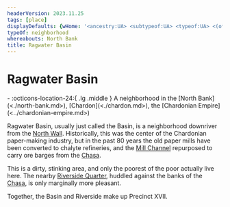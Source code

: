 ```yaml
---
headerVersion: 2023.11.25
tags: [place]
displayDefaults: {wHome: '<ancestry:UA> <subtypeof:UA> <typeof:UA> <(of )primary> <home:3Fq>', defArt: ''}
typeOf: neighborhood
whereabouts: North Bank
title: Ragwater Basin
---
```

# Ragwater Basin
<div class="grid cards ext-narrow-margin ext-one-column" markdown>
-    :octicons-location-24:{ .lg .middle } A neighborhood in the [North Bank](<./north-bank.md>), [Chardon](<./chardon.md>), the [Chardonian Empire](<../chardonian-empire.md>)  
</div>


Ragwater Basin, usually just called the Basin, is a neighborhood downriver from the [North Wall](<./north-wall-chardon.md>). Historically, this was the center of the Chardonian paper-making industry, but in the past 80 years the old paper mills have been converted to chalyte refineries, and the [Mill Channel](<./mill-channel.md>) repurposed to carry ore barges from the [Chasa](<../../../major-rivers/chasa-nahadi-watershed/chasa.md>). 

This is a dirty, stinking area, and only the poorest of the poor actually live here. The nearby [Riverside Quarter](<./riverside-quarter.md>), huddled against the banks of the [Chasa](<../../../major-rivers/chasa-nahadi-watershed/chasa.md>), is only marginally more pleasant. 

Together, the Basin and Riverside make up Precinct XVII.  